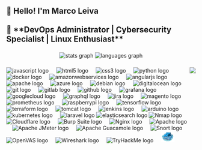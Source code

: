 <h2 align="left">👋 Hello! I'm Marco Leiva<br><br>🎯 **DevOps Administrator | Cybersecurity Specialist | Linux Enthusiast**</h2>

###

<div align="center">
  <img src="https://github-readme-stats.vercel.app/api?username=mleivag3&hide_title=false&hide_rank=false&show_icons=true&include_all_commits=true&count_private=true&disable_animations=false&theme=dracula&locale=en&hide_border=false" height="150" alt="stats graph"  />
  <img src="https://github-readme-stats.vercel.app/api/top-langs?username=mleivag3&locale=en&hide_title=false&layout=compact&card_width=320&langs_count=5&theme=dracula&hide_border=false" height="150" alt="languages graph"  />
</div>

###

<img align="right" height="150" src="https://media2.giphy.com/media/v1.Y2lkPTc5MGI3NjExYTF4eGRuNmVkZmRlNmhvazZmam1odGNrNm9haGpubmEycnVmenBvOSZlcD12MV9pbnRlcm5hbF9naWZfYnlfaWQmY3Q9Zw/KgLSUaOfyarOLOOwz2/giphy.gif"  />

###

<div align="left">
  <img src="https://skillicons.dev/icons?i=js" height="30" alt="javascript logo"  />
  <img width="12" />
  <img src="https://skillicons.dev/icons?i=html" height="30" alt="html5 logo"  />
  <img width="12" />
  <img src="https://cdn.jsdelivr.net/gh/devicons/devicon/icons/css3/css3-original.svg" height="30" alt="css3 logo"  />
  <img width="12" />
  <img src="https://cdn.jsdelivr.net/gh/devicons/devicon/icons/python/python-original.svg" height="30" alt="python logo"  />
  <img width="12" />
  <img src="https://cdn.jsdelivr.net/gh/devicons/devicon/icons/docker/docker-original.svg" height="30" alt="docker logo"  />
  <img width="12" />
  <img src="https://cdn.simpleicons.org/amazonwebservices/FF9900" height="30" alt="amazonwebservices logo"  />
  <img width="12" />
  <img src="https://cdn.jsdelivr.net/gh/devicons/devicon/icons/angularjs/angularjs-original.svg" height="30" alt="angularjs logo"  />
  <img width="12" />
  <img src="https://cdn.jsdelivr.net/gh/devicons/devicon/icons/apache/apache-original.svg" height="30" alt="apache logo"  />
  <img width="12" />
  <img src="https://cdn.jsdelivr.net/gh/devicons/devicon/icons/azure/azure-original.svg" height="30" alt="azure logo"  />
  <img width="12" />
  <img src="https://cdn.jsdelivr.net/gh/devicons/devicon/icons/debian/debian-original.svg" height="30" alt="debian logo"  />
  <img width="12" />
  <img src="https://cdn.jsdelivr.net/gh/devicons/devicon/icons/digitalocean/digitalocean-original.svg" height="30" alt="digitalocean logo"  />
  <img width="12" />
  <img src="https://cdn.jsdelivr.net/gh/devicons/devicon/icons/git/git-original.svg" height="30" alt="git logo"  />
  <img width="12" />
  <img src="https://cdn.jsdelivr.net/gh/devicons/devicon/icons/gitlab/gitlab-original.svg" height="30" alt="gitlab logo"  />
  <img width="12" />
  <img src="https://skillicons.dev/icons?i=github" height="30" alt="github logo"  />
  <img width="12" />
  <img src="https://cdn.jsdelivr.net/gh/devicons/devicon/icons/grafana/grafana-original.svg" height="30" alt="grafana logo"  />
  <img width="12" />
  <img src="https://cdn.jsdelivr.net/gh/devicons/devicon/icons/googlecloud/googlecloud-original.svg" height="30" alt="googlecloud logo"  />
  <img width="12" />
  <img src="https://cdn.jsdelivr.net/gh/devicons/devicon/icons/graphql/graphql-plain.svg" height="30" alt="graphql logo"  />
  <img width="12" />
  <img src="https://cdn.jsdelivr.net/gh/devicons/devicon/icons/jira/jira-original.svg" height="30" alt="jira logo"  />
  <img width="12" />
  <img src="https://cdn.jsdelivr.net/gh/devicons/devicon/icons/magento/magento-original.svg" height="30" alt="magento logo"  />
  <img width="12" />
  <img src="https://cdn.jsdelivr.net/gh/devicons/devicon/icons/prometheus/prometheus-original.svg" height="30" alt="prometheus logo"  />
  <img width="12" />
  <img src="https://cdn.jsdelivr.net/gh/devicons/devicon/icons/raspberrypi/raspberrypi-original.svg" height="30" alt="raspberrypi logo"  />
  <img width="12" />
  <img src="https://cdn.jsdelivr.net/gh/devicons/devicon/icons/tensorflow/tensorflow-original.svg" height="30" alt="tensorflow logo"  />
  <img width="12" />
  <img src="https://cdn.jsdelivr.net/gh/devicons/devicon/icons/terraform/terraform-original.svg" height="30" alt="terraform logo"  />
  <img width="12" />
  <img src="https://cdn.jsdelivr.net/gh/devicons/devicon/icons/tomcat/tomcat-original.svg" height="30" alt="tomcat logo"  />
  <img width="12" />
  <img src="https://skillicons.dev/icons?i=jenkins" height="30" alt="jenkins logo"  />
  <img width="12" />
  <img src="https://cdn.jsdelivr.net/gh/devicons/devicon/icons/arduino/arduino-original.svg" height="30" alt="arduino logo"  />
  <!-- Kubernetes -->
  <img src="https://cdn.jsdelivr.net/gh/devicons/devicon/icons/kubernetes/kubernetes-plain.svg" height="30" alt="kubernetes logo" />
  <img width="12" />
  <!-- Laravel -->
 <!-- Laravel con mejor contraste -->
<img src="https://cdn.jsdelivr.net/gh/devicons/devicon/icons/laravel/laravel-original.svg" height="30" alt="laravel logo" />

  <!-- Elasticsearch -->
  <img src="https://cdn.jsdelivr.net/gh/devicons/devicon/icons/elasticsearch/elasticsearch-original.svg" height="30" alt="elasticsearch logo" />
<!-- Nmap -->
<img src="https://nmap.org/images/sitelogo-nmap.svg" height="30" alt="Nmap logo" />
<img width="12" />

<!-- Cloudflare -->
<img src="https://www.vectorlogo.zone/logos/cloudflare/cloudflare-icon.svg" height="30" alt="Cloudflare logo" />
<img width="12" />
<!-- Burp Suite -->
<img src="https://www.svgrepo.com/show/454430/burpsuite-security-software.svg" height="30" alt="Burp Suite logo" />
<img width="12" />

<!-- Nginx -->
<img src="https://www.vectorlogo.zone/logos/nginx/nginx-icon.svg" height="30" alt="Nginx logo" />
<img width="12" />

<!-- Apache -->
<img src="https://www.vectorlogo.zone/logos/apache/apache-icon.svg" height="30" alt="Apache logo" />
<img width="12" />

<!-- Apache JMeter -->
<img src="https://jmeter.apache.org/images/logo.svg" height="30" alt="Apache JMeter logo" />
<img width="12" />

<!-- Apache Guacamole -->
<img src="https://www.vectorlogo.zone/logos/apache_guacamole/apache_guacamole-icon.svg" height="30" alt="Apache Guacamole logo" />
<img width="12" />

<!-- Snort -->
<img src="https://www.vectorlogo.zone/logos/snort/snort-icon.svg" height="30" alt="Snort logo" />
<img width="12" />

<!-- OpenVAS -->
<img src="https://miro.medium.com/v2/resize:fit:828/format:webp/1*ssgbiwYHOi9gIXt9pGCJYw.png" height="30" alt="OpenVAS logo" />
<img width="12" />
<!-- Wireshark -->
<img src="https://images.icon-icons.com/1495/PNG/512/wireshark_103123.png" height="30" alt="Wireshark logo" />
<img width="12" />

<img src="https://tryhackme-images.s3.amazonaws.com/room-icons/523723e4d3b75b6439b8e2cd0fa6880b.png" height="30" alt="TryHackMe logo" />
<img width="12" />

<!-- Docker Swarm -->
<img src="https://raw.githubusercontent.com/docker-library/docs/471fa6e4cb58062ccbf91afc111980f9c7004981/swarm/logo.png" height="30" alt="Docker Swarm logo" />
<img width="12" />
</div>

###

<div align="left">
</div>

###

<br clear="both">


###

